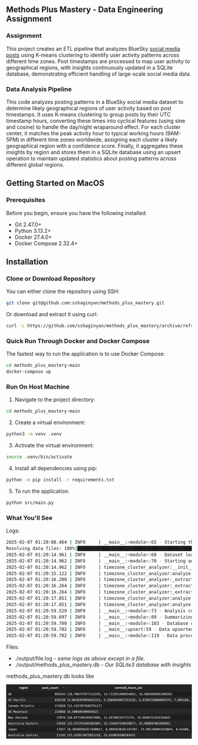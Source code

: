 ## Methods Plus Mastery - Data Engineering Assignment

### Assignment

This project creates an ETL pipeline that analyzes BlueSky [social media posts](https://huggingface.co/datasets/alpindale/two-million-bluesky-posts/blob/main/README.md) using K-means clustering to identify user activity patterns across different time zones. Post timestamps are processed to map user activity to geographical regions, with insights continuously updated in a SQLite database, demonstrating efficient handling of large-scale social media data.

### Data Analysis Pipeline
This code analyzes posting patterns in a BlueSky social media dataset to determine likely geographical regions of user activity based on post timestamps. It uses K-means clustering to group posts by their UTC timestamp hours, converting these times into cyclical features (using sine and cosine) to handle the day/night wraparound effect. For each cluster center, it matches the peak activity hour to typical working hours (9AM-5PM) in different time zones worldwide, assigning each cluster a likely geographical region with a confidence score. Finally, it aggregates these insights by region and stores them in a SQLite database using an upsert operation to maintain updated statistics about posting patterns across different global regions.

## Getting Started on MacOS


### Prerequisites

Before you begin, ensure you have the following installed:
- Git 2.47.0+
- Python 3.13.2+
- Docker 27.4.0+
- Docker Compose 2.32.4+

## Installation

### Clone or Download Repository

You can either clone the repository using SSH:
```bash
git clone git@github.com:sshaginyan/methods_plus_mastery.git
```

Or download and extract it using curl:
```bash
curl -L https://github.com/sshaginyan/methods_plus_mastery/archive/refs/heads/main.zip -o methods_plus_mastery.zip && unzip methodsplusmastery.zip && rm -rf methodsplusmastery.zip
```

### Quick Run Through Docker and Docker Compose

The fastest way to run the application is to use Docker Compose:
```bash
cd methods_plus_mastery-main
docker-compose up
```

### Run On Host Machine

1. Navigate to the project directory:
```bash
cd methods_plus_mastery-main
```

2. Create a virtual environment:
```bash
python3 -m venv .venv
```

3. Activate the virtual environment:
```bash
source .venv/bin/activate
```

4. Install all dependencies using pip:
```bash
python -m pip install -r requirements.txt
```

5. To run the application:
```bash
python src/main.py
```

### What You'll See

Logs:
```bash
2025-02-07 01:20:08.464 | INFO     | __main__:<module>:65 - Starting the dataset loading process.
Resolving data files: 100%|█████████████████████████████████████████████████████████████████████████████████████████████████████████████████████████████████| 23/23 [00:00<00:00, 100.33it/s]
2025-02-07 01:20:14.961 | INFO     | __main__:<module>:68 - Dataset loaded successfully and converted to pandas DataFrame.
2025-02-07 01:20:14.962 | INFO     | __main__:<module>:70 - Starting analysis using TimezoneClusterAnalyzer.
2025-02-07 01:20:14.962 | INFO     | timezone_cluster_analyzer:__init__:22 - Initialized TimezoneClusterAnalyzer with 24 clusters.
2025-02-07 01:20:15.122 | INFO     | timezone_cluster_analyzer:analyze:72 - Starting analysis on dataframe with 2107530 records.
2025-02-07 01:20:16.200 | INFO     | timezone_cluster_analyzer:_extract_features:37 - Converted 'created_at' to datetime.
2025-02-07 01:20:16.264 | INFO     | timezone_cluster_analyzer:_extract_features:50 - Extracted and transformed cyclical time features.
2025-02-07 01:20:16.264 | INFO     | timezone_cluster_analyzer:_extract_features:53 - Features scaled.
2025-02-07 01:20:17.851 | INFO     | timezone_cluster_analyzer:analyze:78 - Clustering complete. 24 clusters formed.
2025-02-07 01:20:17.851 | INFO     | timezone_cluster_analyzer:analyze:85 - Cluster centers converted back to hours.
2025-02-07 01:20:59.529 | INFO     | __main__:<module>:73 - Analysis completed.
2025-02-07 01:20:59.697 | INFO     | __main__:<module>:89 - Summarizing results by region.
2025-02-07 01:20:59.700 | INFO     | __main__:<module>:103 - Database connection established.
2025-02-07 01:20:59.702 | INFO     | __main__:upsert:59 - Data upserted successfully into regional_activity_clusters.
2025-02-07 01:20:59.702 | INFO     | __main__:<module>:119 - Data processing and upserting completed. Check 'file.log' for more details.
```

Files:
- ./output/file.log - *same logs as above except in a file.*
- ./output/methods_plus_mastery.db - *Our SQLite3 database with insights*

methods_plus_mastery.db looks like

![Example Image](./assets/table.png "This is an example image")